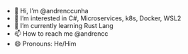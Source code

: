 - 👋 Hi, I’m @andrenccunha
- 👀 I’m interested in C#, Microservices, k8s, Docker, WSL2
- 🌱 I’m currently learning Rust Lang
- 📫 How to reach me @andrencc
- 😄 Pronouns: He/Him

<!---
andrenccunha/andrenccunha is a ✨ special ✨ repository because its `README.md` (this file) appears on your GitHub profile.
You can click the Preview link to take a look at your changes.
--->

